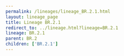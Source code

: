 ```yaml
---
permalink: /lineages/lineage_BR.2.1.html
layout: lineage_page
title: Lineage BR.2.1
redirect_to: ../lineage.html?lineage=BR.2.1
lineage: BR.2.1
parent: BR.2
children: ['BR.2.1']
---
```

